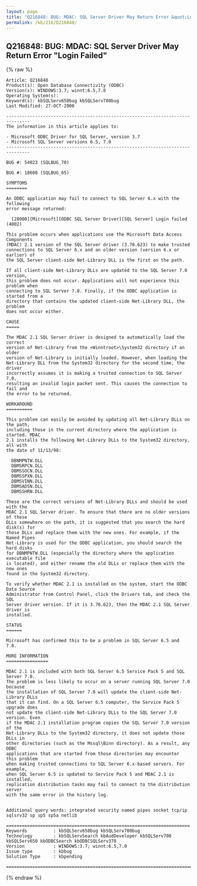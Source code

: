 ```yaml
---
layout: page
title: "Q216848: BUG: MDAC: SQL Server Driver May Return Error &quot;Login Failed&quot;"
permalink: /kb/216/Q216848/
---
```


## Q216848: BUG: MDAC: SQL Server Driver May Return Error &quot;Login Failed&quot;

{% raw %}

	Article: Q216848
	Product(s): Open Database Connectivity (ODBC)
	Version(s): WINDOWS:3.7; winnt:6.5,7.0
	Operating System(s): 
	Keyword(s): kbSQLServ650bug kbSQLServ700bug
	Last Modified: 27-OCT-2000
	
	-------------------------------------------------------------------------------
	The information in this article applies to:
	
	- Microsoft ODBC Driver for SQL Server, version 3.7 
	- Microsoft SQL Server versions 6.5, 7.0 
	-------------------------------------------------------------------------------
	
	BUG #: 54023 (SQLBUG_70)
	
	BUG #: 18608 (SQLBUG_65)
	
	SYMPTOMS
	========
	
	An ODBC application may fail to connect to SQL Server 6.x with the following
	error message returned:
	
	  [28000][Microsoft][ODBC SQL Server Driver][SQL Server] Login failed (4002)
	
	This problem occurs when applications use the Microsoft Data Access Components
	(MDAC) 2.1 version of the SQL Server driver (3.70.623) to make trusted
	connections to SQL Server 6.x and an older version (version 6.x or earlier) of
	the SQL Server client-side Net-Library DLL is the first on the path.
	
	If all client-side Net-Library DLLs are updated to the SQL Server 7.0 version,
	this problem does not occur. Applications will not experience this problem when
	connecting to SQL Server 7.0. Finally, if the ODBC application is started from a
	directory that contains the updated client-side Net-Library DLL, the problem
	does not occur either.
	
	CAUSE
	=====
	
	The MDAC 2.1 SQL Server driver is designed to automatically load the correct
	version of Net-Library from the <Winntroot>\System32 directory if an older
	version of Net-Library is initially loaded. However, when loading the
	Net-Library DLL from the System32 directory for the second time, the driver
	incorrectly assumes it is making a trusted connection to SQL Server 7.0,
	resulting an invalid login packet sent. This causes the connection to fail and
	the error to be returned.
	
	WORKAROUND
	==========
	
	This problem can easily be avoided by updating all Net-Library DLLs on the path,
	including those in the current directory where the application is started. MDAC
	2.1 installs the following Net-Library DLLs to the System32 directory, all with
	the date of 11/13/98:
	
	  DBNMPNTW.DLL
	  DBMSRPCN.DLL
	  DBMSSOCN.DLL
	  DBMSSPXN.DLL
	  DBMSVINN.DLL
	  DBMSADSN.DLL
	  DBMSSHRN.DLL
	
	These are the correct versions of Net-Library DLLs and should be used with the
	MDAC 2.1 SQL Server driver. To ensure that there are no older versions of these
	DLLs somewhere on the path, it is suggested that you search the hard disk(s) for
	those DLLs and replace them with the new ones. For example, if the Named Pipes
	Net-Library is used for the ODBC application, you should search the hard disks
	for DBNMPNTW.DLL (especially the directory where the application executable file
	is located), and either rename the old DLLs or replace them with the new ones
	found in the System32 directory.
	
	To verify whether MDAC 2.1 is installed on the system, start the ODBC Data Source
	Administrator from Control Panel, click the Drivers tab, and check the SQL
	Server driver version. If it is 3.70.623, then the MDAC 2.1 SQL Server driver is
	installed.
	
	STATUS
	======
	
	Microsoft has confirmed this to be a problem in SQL Server 6.5 and 7.0.
	
	MORE INFORMATION
	================
	
	MDAC 2.1 is included with both SQL Server 6.5 Service Pack 5 and SQL Server 7.0.
	The problem is less likely to occur on a server running SQL Server 7.0 because
	the installation of SQL Server 7.0 will update the client-side Net-Library DLLs
	that it can find. On a SQL Server 6.5 computer, the Service Pack 5 upgrade does
	not update the client-side Net-Library DLLs to the SQL Server 7.0 version. Even
	if the MDAC 2.1 installation program copies the SQL Server 7.0 version of the
	Net-Library DLLs to the System32 directory, it does not update those DLLs in
	other directories (such as the Mssql\Binn directory). As a result, any ODBC
	applications that are started from those directories may encounter this problem
	when making trusted connections to SQL Server 6.x-based servers. For example,
	when SQL Server 6.5 is updated to Service Pack 5 and MDAC 2.1 is installed,
	replication distribution tasks may fail to connect to the distribution server
	with the same error in the history log.
	
	
	Additional query words: integrated security named pipes socket tcp/ip sqlsrv32 sp sp5 sp5a netlib
	
	======================================================================
	Keywords          : kbSQLServ650bug kbSQLServ700bug 
	Technology        : kbSQLServSearch kbAudDeveloper kbSQLServ700 kbSQLServ650 kbODBCSearch kbODBCSQLServ370
	Version           : WINDOWS:3.7; winnt:6.5,7.0
	Issue type        : kbbug
	Solution Type     : kbpending
	
	=============================================================================
	

{% endraw %}
